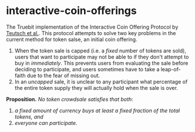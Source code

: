 # interactive-coin-offerings

The Truebit implementation of the Interactive Coin Offering Protocol by [Teutsch et al.](https://people.cs.uchicago.edu/~teutsch/papers/ico.pdf).
This protocol attempts to solve two key problems in the current method for token salse, an initial coin offering.

1. When the token sale is capped (i.e. a *fixed* number of tokens are sold), users that want to participate may not be able to if they don't attempt to buy in *immediately*. This prevents users from evaluating the sale before deciding to participate, and users sometimes have to take a leap-of-faith due to the fear of missing out.
2. In an *uncapped* sale, it is unclear to any participant what percentage of the entire token supply they will actually hold when the sale is over.

**Proposition.** *No token crowdsale satisfies that both*:

1. *a fixed amount of currency buys at least a fixed fraction of the total tokens, and*
2. *everyone can participate.*
